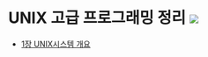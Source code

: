 # UNIX 고급 프로그래밍 정리 <img src="https://img.shields.io/badge/linux-FCC624?style=flat-square&logo=linux&logoColor=black" />

- [1장 UNIX시스템 개요](https://github.com/ryurim0109/UNIX/blob/main/1장/시스템개요.md)
